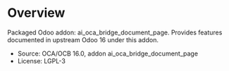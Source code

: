 # Overview

Packaged Odoo addon: ai_oca_bridge_document_page. Provides features documented in upstream Odoo 16 under this addon.

- Source: OCA/OCB 16.0, addon ai_oca_bridge_document_page
- License: LGPL-3
